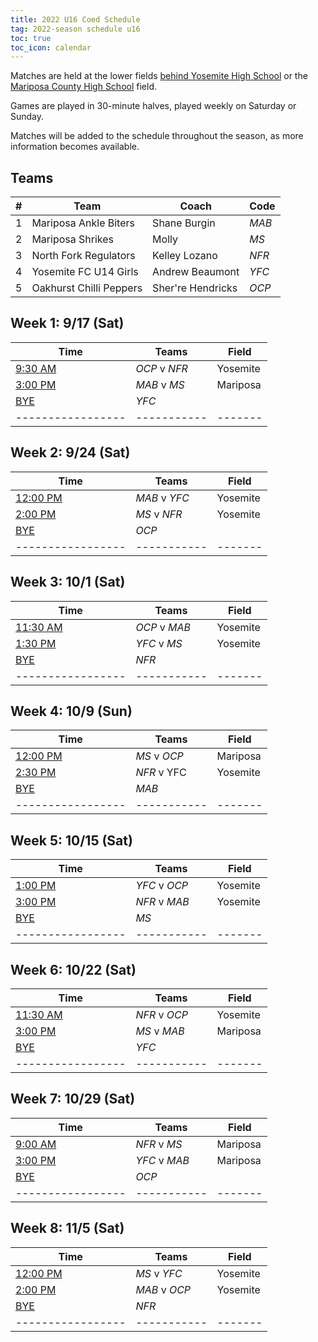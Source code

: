 ```yaml
---
title: 2022 U16 Coed Schedule
tag: 2022-season schedule u16
toc: true
toc_icon: calendar
---
```


Matches are held at the lower fields
[behind Yosemite High School](https://goo.gl/maps/7af4xBkavHZCeM7L9) or
the [Mariposa County High School](https://goo.gl/maps/EasemXvHsxpL21fM8) field.

Games are played in 30-minute halves, played weekly on Saturday or Sunday.

Matches will be added to the schedule throughout the season, as more
information becomes available.

## Teams

| # | Team                    | Coach             | Code       
|---|-------------------------|-------------------|------------
| 1 | Mariposa Ankle Biters   | Shane Burgin      | *MAB* 
| 2 | Mariposa Shrikes        | Molly             | *MS*  
| 3 | North Fork Regulators   | Kelley Lozano     | *NFR* 
| 4 | Yosemite FC U14 Girls   | Andrew Beaumont   | *YFC* 
| 5 | Oakhurst Chilli Peppers | Sher're Hendricks | *OCP* 

## Week 1: 9/17 (Sat)

| Time            | Teams     | Field |
|-----------------|-----------|-------|
| <u>9:30 AM</u>  | *OCP* v *NFR* | Yosemite   |
| <u>3:00 PM</u>  | *MAB* v *MS*  | Mariposa  |
| <u>BYE</u>      | *YFC*       |       |
|-----------------|-----------|-------|

## Week 2: 9/24 (Sat)

| Time            | Teams     | Field |
|-----------------|-----------|-------|
| <u>12:00 PM</u> | *MAB* v *YFC* | Yosemite   |
| <u>2:00 PM</u>  | *MS* v *NFR*  | Yosemite   |
| <u>BYE</u>      | *OCP*       |       |
|-----------------|-----------|-------|

## Week 3: 10/1 (Sat)

| Time            | Teams     | Field |
|-----------------|-----------|-------|
| <u>11:30 AM</u> | *OCP* v *MAB* | Yosemite   |
| <u>1:30 PM</u>  | *YFC* v *MS*  | Yosemite   |
| <u>BYE</u>      | *NFR*       |       |
|-----------------|-----------|-------|

## Week 4: 10/9 (Sun)

| Time            | Teams     | Field |
|-----------------|-----------|-------|
| <u>12:00 PM</u> | *MS* v *OCP*  | Mariposa  |
| <u>2:30 PM</u>  | *NFR* v YFC | Yosemite   |
| <u>BYE</u>      | *MAB*       |       |
|-----------------|-----------|-------|

## Week 5: 10/15 (Sat)

| Time            | Teams     | Field |
|-----------------|-----------|-------|
| <u>1:00 PM</u>  | *YFC* v *OCP* | Yosemite   |
| <u>3:00 PM</u>  | *NFR* v *MAB* | Yosemite   |
| <u>BYE</u>      | *MS*        |       |
|-----------------|-----------|-------|

## Week 6: 10/22 (Sat)

| Time            | Teams     | Field |
|-----------------|-----------|-------|
| <u>11:30 AM</u> | *NFR* v *OCP* | Yosemite   |
| <u>3:00 PM</u>  | *MS* v *MAB*  | Mariposa  |
| <u>BYE</u>      | *YFC*       |       |
|-----------------|-----------|-------|

## Week 7: 10/29 (Sat)

| Time            | Teams     | Field |
|-----------------|-----------|-------|
| <u>9:00 AM</u>  | *NFR* v *MS*  | Mariposa  |
| <u>3:00 PM</u>  | *YFC* v *MAB* | Mariposa  |
| <u>BYE</u>      | *OCP*       |       |
|-----------------|-----------|-------|

## Week 8: 11/5 (Sat)

| Time            | Teams     | Field |
|-----------------|-----------|-------|
| <u>12:00 PM</u> | *MS* v *YFC*  | Yosemite   |
| <u>2:00 PM</u>  | *MAB* v *OCP* | Yosemite   |
| <u>BYE</u>      | *NFR*       |       |
|-----------------|-----------|-------|


[^1]: *Times for the 1st game, on 9/17, were at 9:00am, 12:00pm, and 2:00pm.*
